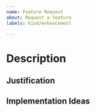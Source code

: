 ```yaml
---
name: Feature Request
about: Request a feature
labels: kind/enhancement

---
```


# Description

## Justification

## Implementation Ideas
